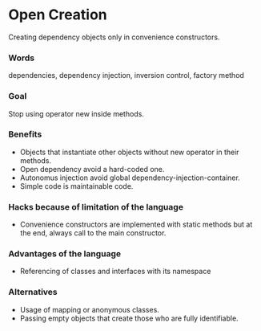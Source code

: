 # Open Creation
Creating dependency objects only in convenience constructors.

### Words
dependencies, dependency injection, inversion control, factory method

### Goal
Stop using operator new inside methods.

### Benefits
- Objects that instantiate other objects without new operator in their methods.
- Open dependency avoid a hard-coded one.
- Autonomus injection avoid global dependency-injection-container.
- Simple code is maintainable code.

### Hacks because of limitation of the language
- Convenience constructors are implemented with static methods but at the end, always call to the main constructor.

### Advantages of the language
- Referencing of classes and interfaces with its namespace


### Alternatives
- Usage of mapping or anonymous classes.
- Passing empty objects that create those who are fully identifiable.


